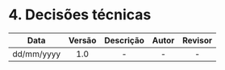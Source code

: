 # 4. Decisões técnicas 

|**Data** | **Versão** | **Descrição** | **Autor** | **Revisor** |
|:---: | :---: | :---: | :---: | :---: |
| dd/mm/yyyy | 1.0 | - | - | - |